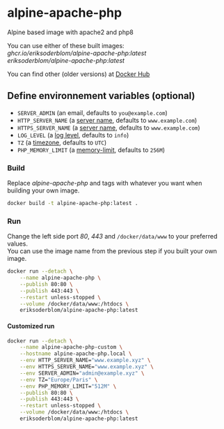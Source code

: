 # alpine-apache-php

Alpine based image with apache2 and php8

You can use either of these built images:  
*ghcr.io/eriksoderblom/alpine-apache-php:latest*  
*eriksoderblom/alpine-apache-php:latest*

You can find other (older versions) at [Docker Hub](https://hub.docker.com/r/eriksoderblom/alpine-apache-php)

## Define environnement variables (optional)

- `SERVER_ADMIN` (an email, defaults to `you@example.com`)
- `HTTP_SERVER_NAME` (a [server name](https://httpd.apache.org/docs/2.4/fr/mod/core.html#servername), defaults to `www.example.com`)
- `HTTPS_SERVER_NAME` (a [server name](https://httpd.apache.org/docs/2.4/fr/mod/core.html#servername), defaults to `www.example.com`)
- `LOG_LEVEL` (a [log level](https://httpd.apache.org/docs/2.4/fr/mod/core.html#loglevel), defaults to `info`)
- `TZ` (a [timezone](https://www.php.net/manual/timezones.php), defaults to `UTC`)
- `PHP_MEMORY_LIMIT` (a [memory-limit](https://www.php.net/manual/ini.core.php#ini.memory-limit), defaults to `256M`)

### Build

Replace *alpine-apache-php* and tags with whatever you want when building your own image.

```sh
docker build -t alpine-apache-php:latest .
```

### Run

Change the left side port *80*, *443* and `/docker/data/www` to your preferred values.  
You can use the image name from the previous step if you built your own image.

```sh
docker run --detach \
    --name alpine-apache-php \
    --publish 80:80 \
    --publish 443:443 \
    --restart unless-stopped \
    --volume /docker/data/www:/htdocs \
    eriksoderblom/alpine-apache-php:latest
```

#### Customized run

```sh
docker run --detach \
    --name alpine-apache-php-custom \
    --hostname alpine-apache-php.local \
    --env HTTP_SERVER_NAME="www.example.xyz" \
    --env HTTPS_SERVER_NAME="www.example.xyz" \
    --env SERVER_ADMIN="admin@example.xyz" \
    --env TZ="Europe/Paris" \
    --env PHP_MEMORY_LIMIT="512M" \
    --publish 80:80 \
    --publish 443:443 \
    --restart unless-stopped \
    --volume /docker/data/www:/htdocs \
    eriksoderblom/alpine-apache-php:latest
```
